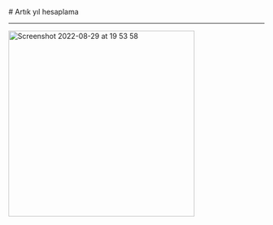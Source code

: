# Artık yıl hesaplama

---

<img width="366" alt="Screenshot 2022-08-29 at 19 53 58" src="https://user-images.githubusercontent.com/72032853/187253395-aaaf523e-7d74-48da-9e19-f052bba751b2.png">
